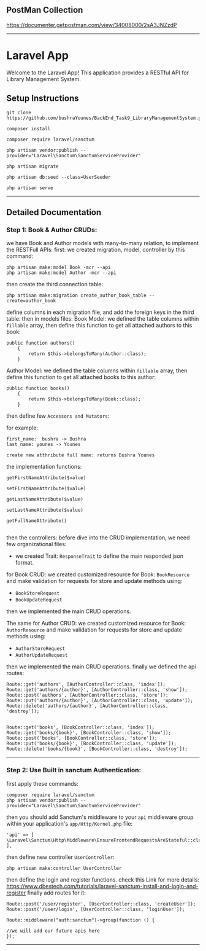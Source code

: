 ## PostMan Collection

https://documenter.getpostman.com/view/34008000/2sA3JNZzdP

---

# Laravel App

Welcome to the Laravel App! This application provides a RESTful API for Library Management System.

## Setup Instructions

```
git clone https://github.com/bushraYounes/BackEnd_Task9_LibraryManagementSystem.git

composer install

composer require laravel/sanctum

php artisan vendor:publish --provider="Laravel\Sanctum\SanctumServiceProvider"

php artisan migrate

php artisan db:seed --class=UserSeeder

php artisan serve
```

------------------------------------------------------------------------------------------
## Detailed Documentation

### Step 1: Book & Author CRUDs:

we have Book and Author models with many-to-many relation, to implement the RESTFull APIs:
first: we created migration, model, controller by this command:
```
php artisan make:model Book -mcr --api
php artisan make:model Author -mcr --api
```
then create the third connection table:
```
php artisan make:migration create_author_book_table --create=author_book
```
define columns in each migration file, and add the foreign keys in the third table:
then in models files:
Book Model:
we defined the table columns within `fillable` array, then define this function to get all attached authors to this book:
```
public function authors()
    {
        return $this->belongsToMany(Author::class);
    }
```

Author Model:
we defined the table columns within `fillable` array, then define this function to get all attached books to this author:
```
public function books()
    {
        return $this->belongsToMany(Book::class);
    }
```
then define few  `Accessors and Mutators`:

for example:
```
first_name:  bushra -> Bushra
last_name: younes -> Younes

create new atthribute full name: returns Bushra Younes
```
the implementation functions:
```
getFirstNameAttribute($value)
 
setFirstNameAttribute($value)
 
getLastNameAttribute($value)

setLastNameAttribute($value)
 
getFullNameAttribute()
 
```

then the controllers:
before dive into the CRUD implementation, we need few organizational files:

- we created Trait: `ResponseTrait` to define the main responded json format.

for Book CRUD:
we created customized resource for Book: `BookResource`
and make validation for requests for store and update methods using:
- `BookStoreRequest`
- `BookUpdateRequest`

then we implemented the main CRUD operations.

The same for Author CRUD:
we created customized resource for Book: `AuthorResource`
and make validation for requests for store and update methods using:
- `AuthorStoreRequest`
- `AuthorUpdateRequest`

then we implemented the main CRUD operations.
finally we defined the api routes:
```
Route::get('authors', [AuthorController::class, 'index']);
Route::get('authors/{author}', [AuthorController::class, 'show']);
Route::post('authors', [AuthorController::class, 'store']);
Route::put('authors/{author}', [AuthorController::class, 'update']);
Route::delete('authors/{author}', [AuthorController::class, 'destroy']);


Route::get('books', [BookController::class, 'index']);
Route::get('books/{book}', [BookController::class, 'show']);
Route::post('books', [BookController::class, 'store']);
Route::put('books/{book}', [BookController::class, 'update']);
Route::delete('books/{book}', [BookController::class, 'destroy']);
```
---------
### Step 2: Use Built in sanctum Authentication:
first apply these commands:
```
composer require laravel/sanctum
php artisan vendor:publish --provider="Laravel\Sanctum\SanctumServiceProvider"
```
then you should add Sanctum's middleware to your `api` middleware group within your application's `app/Http/Kernel.php` file:
```
'api' => [
\Laravel\Sanctum\Http\Middleware\EnsureFrontendRequestsAreStateful::class,
],
```

then define new controller `UserController`:

`php artisan make:controller UserController`

then define the login and register functions.
check this Link for more details:
https://www.dbestech.com/tutorials/laravel-sanctum-install-and-login-and-register
finally add routes for it:

```
Route::post('/user/register', [UserController::class, 'createUser']);
Route::post('/user/login', [UserController::class, 'loginUser']);

Route::middleware("auth:sanctum")->group(function () {

//we will add our future apis here
});
```
--------------------------------------

